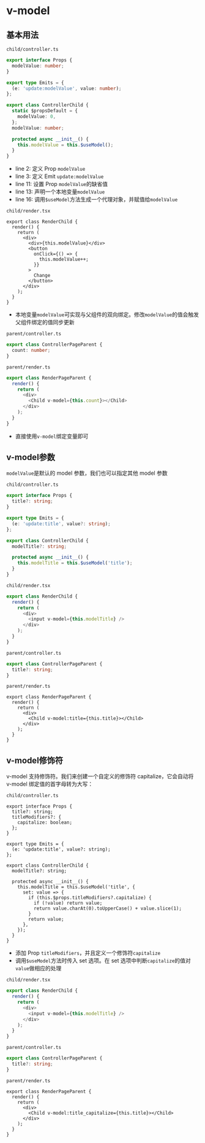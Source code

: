 # v-model

## 基本用法

`child/controller.ts`

```typescript
export interface Props {
  modelValue: number;
}

export type Emits = {
  (e: 'update:modelValue', value: number);
};

export class ControllerChild {
  static $propsDefault = {
    modelValue: 0,
  };
  modelValue: number;

  protected async __init__() {
    this.modelValue = this.$useModel();
  }
}
```

- line 2: 定义 Prop `modelValue`
- line 3: 定义 Emit `update:modelValue`
- line 11: 设置 Prop `modelValue`的缺省值
- line 13: 声明一个本地变量`modelValue`
- line 16: 调用`$useModel`方法生成一个代理对象，并赋值给`modelValue`

`child/render.tsx`

```typescript{5,8}
export class RenderChild {
  render() {
    return (
      <div>
        <div>{this.modelValue}</div>
        <button
          onClick={() => {
            this.modelValue++;
          }}
        >
          Change
        </button>
      </div>
    );
  }
}
```

- 本地变量`modelValue`可实现与父组件的双向绑定。修改`modelValue`的值会触发父组件绑定的值同步更新

`parent/controller.ts`

```typescript
export class ControllerPageParent {
  count: number;
}
```

`parent/render.ts`

```typescript
export class RenderPageParent {
  render() {
    return (
      <div>
        <Child v-model={this.count}></Child>
      </div>
    );
  }
}
```

- 直接使用`v-model`绑定变量即可

## v-model参数

`modelValue`是默认的 model 参数，我们也可以指定其他 model 参数

`child/controller.ts`

```typescript
export interface Props {
  title?: string;
}

export type Emits = {
  (e: 'update:title', value?: string);
};

export class ControllerChild {
  modelTitle?: string;

  protected async __init__() {
    this.modelTitle = this.$useModel('title');
  }
}
```

`child/render.tsx`

```typescript
export class RenderChild {
  render() {
    return (
      <div>
        <input v-model={this.modelTitle} />
      </div>
    );
  }
}
```

`parent/controller.ts`

```typescript
export class ControllerPageParent {
  title?: string;
}
```

`parent/render.ts`

```typescript{5}
export class RenderPageParent {
  render() {
    return (
      <div>
        <Child v-model:title={this.title}></Child>
      </div>
    );
  }
}
```

## v-model修饰符

v-model 支持修饰符。我们来创建一个自定义的修饰符 capitalize，它会自动将 v-model 绑定值的首字母转为大写：

`child/controller.ts`

```typescript{3-5,18}
export interface Props {
  title?: string;
  titleModifiers?: {
    capitalize: boolean;
  };
}

export type Emits = {
  (e: 'update:title', value?: string);
};

export class ControllerChild {
  modelTitle?: string;

  protected async __init__() {
    this.modelTitle = this.$useModel('title', {
      set: value => {
        if (this.$props.titleModifiers?.capitalize) {
          if (!value) return value;
          return value.charAt(0).toUpperCase() + value.slice(1);
        }
        return value;
      },
    });
  }
}
```

- 添加 Prop `titleModifiers`，并且定义一个修饰符`capitalize`
- 调用`$useModel`方法时传入 set 选项。在 set 选项中判断`capitalize`的值对`value`做相应的处理

`child/render.tsx`

```typescript
export class RenderChild {
  render() {
    return (
      <div>
        <input v-model={this.modelTitle} />
      </div>
    );
  }
}
```

`parent/controller.ts`

```typescript
export class ControllerPageParent {
  title?: string;
}
```

`parent/render.ts`

```typescript{5}
export class RenderPageParent {
  render() {
    return (
      <div>
        <Child v-model:title_capitalize={this.title}></Child>
      </div>
    );
  }
}
```
